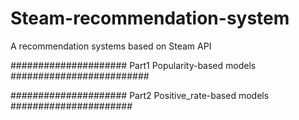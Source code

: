 # Steam-recommendation-system
A recommendation systems based on Steam API

##################### Part1 Popularity-based models #########################

##################### Part2 Positive_rate-based models ######################
